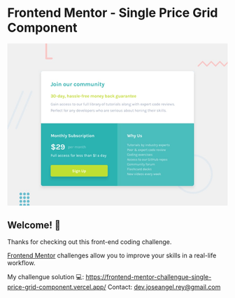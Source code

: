 # Frontend Mentor - Single Price Grid Component

![Design preview for the Single Price Grid Component coding challenge](./design/desktop-preview.jpg)

## Welcome! 👋

Thanks for checking out this front-end coding challenge.

[Frontend Mentor](https://www.frontendmentor.io) challenges allow you to improve your skills in a real-life workflow.


My challengue solution 💻: https://frontend-mentor-challengue-single-price-grid-component.vercel.app/
Contact: dev.joseangel.rey@gmail.com
